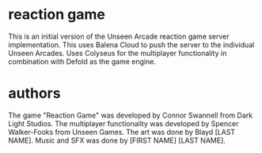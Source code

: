# reaction game
This is an initial version of the Unseen Arcade reaction game server implementation.  This uses Balena Cloud to push the server to the individual Unseen Arcades.  Uses Colyseus for the multiplayer functionality in combination with Defold as the game engine.

# authors
The game "Reaction Game" was developed by Connor Swannell from Dark Light Studios.  The multiplayer functionality was developed by Spencer Walker-Fooks from Unseen Games.  The art was done by Blayd [LAST NAME].  Music and SFX was done by [FIRST NAME] [LAST NAME].


